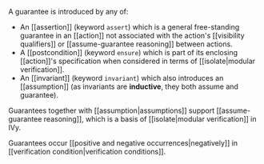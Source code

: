 A guarantee is introduced by any of:
  - An [[assertion]] (keyword `assert`) which is a general free-standing guarantee in an [[action]] not associated with the action's [[visibility qualifiers]] or [[assume-guarantee reasoning]] between actions.
  - A [[postcondition]] (keyword `ensure`) which is part of its enclosing [[action]]'s specification when considered in terms of [[isolate|modular verification]].
  - An [[invariant]] (keyword `invariant`) which also introduces an [[assumption]] (as invariants are **inductive**, they both assume and guarantee).

Guarantees together with [[assumption|assumptions]] support [[assume-guarantee reasoning]], which is a basis of [[isolate|modular verification]] in IVy.

Guarantees occur [[positive and negative occurrences|negatively]] in [[verification condition|verification conditions]].
